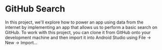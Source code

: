 # GitHub Search

In this project, we'll explore how to power an app using data from the 
internet by implementing an app that allows us to perform a basic search 
on GitHub.  To work with this project, you can clone it from GitHub onto 
your development machine and then import it into Android Studio using File 
→ New → Import...

